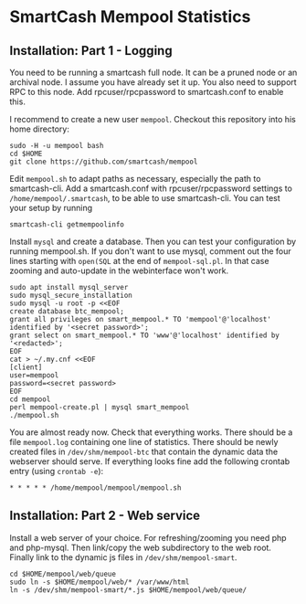 # SmartCash Mempool Statistics

## Installation: Part 1 - Logging

You need to be running a smartcash full node.  It can be a pruned node or an
archival node.  I assume you have already set it up.  You also need to
support RPC to this node.  Add rpcuser/rpcpassword to smartcash.conf to enable
this.

I recommend to create a new user `mempool`.   Checkout this repository into
his home directory:

    sudo -H -u mempool bash
    cd $HOME
    git clone https://github.com/smartcash/mempool

Edit `mempool.sh` to adapt paths as necessary, especially the path to 
smartcash-cli.  Add a smartcash.conf with rpcuser/rpcpassword settings to 
`/home/mempool/.smartcash`, to be able to use smartcash-cli.  You can test your
setup by running

    smartcash-cli getmempoolinfo

Install `mysql` and create a database. Then you can test your
configuration by running mempool.sh.  If you don't want to use mysql,
comment out the four lines starting with `open(SQL` at the end of
`mempool-sql.pl`.  In that case zooming and auto-update in the
webinterface won't work.

    sudo apt install mysql_server
    sudo mysql_secure_installation
    sudo mysql -u root -p <<EOF
    create database btc_mempool;
    grant all privileges on smart_mempool.* TO 'mempool'@'localhost' identified by '<secret password>';
    grant select on smart_mempool.* TO 'www'@'localhost' identified by '<redacted>';
    EOF
    cat > ~/.my.cnf <<EOF
    [client]
    user=mempool
    password=<secret password>
    EOF
    cd mempool
    perl mempool-create.pl | mysql smart_mempool
    ./mempool.sh

You are almost ready now.  Check that everything works.  There should be a
file `mempool.log` containing one line of statistics.  There should be
newly created files in `/dev/shm/mempool-btc` that contain the dynamic data the
webserver should serve.  If everything looks fine add the following crontab 
entry (using `crontab -e`):

    * * * * * /home/mempool/mempool/mempool.sh 

## Installation: Part 2 - Web service

Install a web server of your choice.  For refreshing/zooming you need
php and php-mysql.  Then link/copy the web subdirectory to the web
root.  Finally link to the dynamic js files in `/dev/shm/mempool-smart`.

    cd $HOME/mempool/web/queue
    sudo ln -s $HOME/mempool/web/* /var/www/html
    ln -s /dev/shm/mempool-smart/*.js $HOME/mempool/web/queue/
